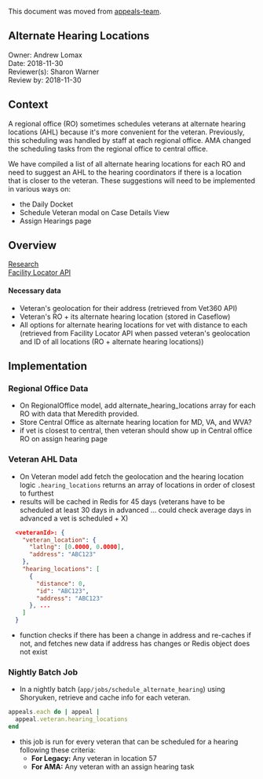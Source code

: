 This document was moved from [appeals-team](https://github.com/department-of-veterans-affairs/appeals-team/blob/master/Project%20Folders/Caseflow%20Projects/Hearings/Hearing%20Schedule/Tech%20Specs/AlternateHearingLocations.md).

## Alternate Hearing Locations

Owner: Andrew Lomax  
Date: 2018-11-30  
Reviewer(s): Sharon Warner  
Review by: 2018-11-30

## Context

A regional office (RO) sometimes schedules veterans at alternate hearing locations (AHL) because it's more convenient for the veteran. Previously, this scheduling was handled by staff at each regional office. AMA changed the scheduling tasks from the regional office to central office.

We have compiled a list of all alternate hearing locations for each RO and need to suggest an AHL to the hearing coordinators if there is a location that is closer to the veteran. These suggestions will need to be implemented in various ways on:
  - the Daily Docket
  - Schedule Veteran modal on Case Details View
  - Assign Hearings page

## Overview
[Research](https://github.com/department-of-veterans-affairs/caseflow/issues/7507)  
[Facility Locator API](https://github.com/department-of-veterans-affairs/caseflow/issues/7545)

#### Necessary data
- Veteran's geolocation for their address (retrieved from Vet360 API)
- Veteran's RO + its alternate hearing location (stored in Caseflow)
- All options for alternate hearing locations for vet with distance to each (retrieved from Facility Locator API when passed veteran's geolocation and ID of all locations (RO + alternate hearing locations))

## Implementation

### Regional Office Data
 - On RegionalOffice model, add alternate_hearing_locations array for each RO with data that Meredith provided.
 - Store Central Office as alternate hearing location for MD, VA, and WVA?
  - if vet is closest to central, then veteran should show up in Central office RO on assign hearing page

### Veteran AHL Data
- On Veteran model add fetch the geolocation and the hearing location logic
`.hearing_locations` returns an array of locations in order of closest to furthest
- results will be cached in Redis for 45 days (veterans have to be scheduled at least 30 days in advanced ... could check average days in advanced a vet is scheduled + X)
```json
  <veteranId>: {
    "veteran_location": {
      "latlng": [0.0000, 0.0000],
      "address": "ABC123"
    },
    "hearing_locations": [
      {
        "distance": 0,
        "id": "ABC123",
        "address": "ABC123"
      }, ...
    ]
  }
```
- function checks if there has been a change in address and re-caches if not, and fetches new data if address has changes or Redis object does not exist

### Nightly Batch Job
- In a nightly batch (`app/jobs/schedule_alternate_hearing`) using Shoryuken, retrieve and cache info for each veteran.
```ruby
appeals.each do | appeal |
  appeal.veteran.hearing_locations
end
```
- this job is run for every veteran that can be scheduled for a hearing following these criteria:
  - **For Legacy:** Any veteran in location 57
  - **For AMA:** Any veteran with an assign hearing task
